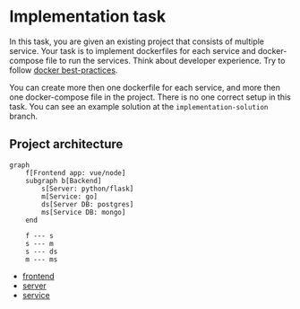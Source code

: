 # Implementation task

In this task, you are given an existing project that consists of multiple service. Your task is to implement dockerfiles for each service and docker-compose file to run the services.
Think about developer experience. Try to follow [docker best-practices](https://docs.docker.com/build/building/best-practices/).

You can create more then one dockerfile for each service, and more then one docker-compose file in the project. There is no one correct setup in this task. You can see an example solution at the `implementation-solution` branch.

## Project architecture

```mermaid
graph
    f[Frontend app: vue/node]
    subgraph b[Backend]
        s[Server: python/flask]
        m[Service: go]
        ds[Server DB: postgres]
        ms[Service DB: mongo]
    end

    f --- s
    s --- m
    s --- ds
    m --- ms
```

- [frontend](./frontend/README.md)
- [server](./server/README.md)
- [service](./service/README.md)